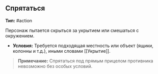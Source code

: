 ## Спрятаться

**Тип:** #action

Персонаж пытается скрыться за укрытием или смешаться с окружением.

- **Условия:** Требуется подходящая местность или объект (ящики, колонны и т.д.), иными словами [[Укрытие]].



> **Примечание:** Спрятаться под прямым прицелом противника невозможно без особых условий.
